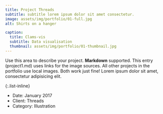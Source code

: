 ```yaml
---
title: Project Threads
subtitle: subtitle lorem ipsum dolor sit amet consectetur.
image: assets/img/portfolio/01-full.jpg
alt: Shirts on a hanger

caption:
  title: Clams-vis
  subtitle: Data visualisation
  thumbnail: assets/img/portfolio/01-thumbnail.jpg
---
```

Use this area to describe your project. **Markdown** supported. This entry (project1.md) uses links for the image sources. All other projects in the portfolio use local images. Both work just fine! Lorem ipsum dolor sit amet, consectetur adipisicing elit. 

{:.list-inline}
- Date: January 2017
- Client: Threads
- Category: Illustration
